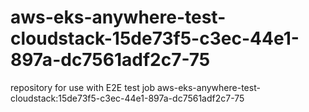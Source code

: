 # aws-eks-anywhere-test-cloudstack-15de73f5-c3ec-44e1-897a-dc7561adf2c7-75
repository for use with E2E test job aws-eks-anywhere-test-cloudstack:15de73f5-c3ec-44e1-897a-dc7561adf2c7-75
